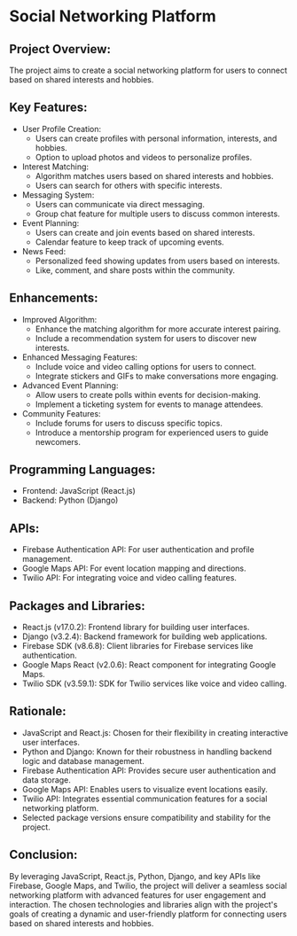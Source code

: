 # Social Networking Platform

## Project Overview:
The project aims to create a social networking platform for users to connect based on shared interests and hobbies.

## Key Features:
- User Profile Creation:
  - Users can create profiles with personal information, interests, and hobbies.
  - Option to upload photos and videos to personalize profiles.
- Interest Matching:
  - Algorithm matches users based on shared interests and hobbies.
  - Users can search for others with specific interests.
- Messaging System:
  - Users can communicate via direct messaging.
  - Group chat feature for multiple users to discuss common interests.
- Event Planning:
  - Users can create and join events based on shared interests.
  - Calendar feature to keep track of upcoming events.
- News Feed:
  - Personalized feed showing updates from users based on interests.
  - Like, comment, and share posts within the community.

## Enhancements:
- Improved Algorithm:
  - Enhance the matching algorithm for more accurate interest pairing.
  - Include a recommendation system for users to discover new interests.
- Enhanced Messaging Features:
  - Include voice and video calling options for users to connect.
  - Integrate stickers and GIFs to make conversations more engaging.
- Advanced Event Planning:
  - Allow users to create polls within events for decision-making.
  - Implement a ticketing system for events to manage attendees.
- Community Features:
  - Include forums for users to discuss specific topics.
  - Introduce a mentorship program for experienced users to guide newcomers.

## Programming Languages:
- Frontend: JavaScript (React.js)
- Backend: Python (Django)

## APIs:
- Firebase Authentication API: For user authentication and profile management.
- Google Maps API: For event location mapping and directions.
- Twilio API: For integrating voice and video calling features.

## Packages and Libraries:
- React.js (v17.0.2): Frontend library for building user interfaces.
- Django (v3.2.4): Backend framework for building web applications.
- Firebase SDK (v8.6.8): Client libraries for Firebase services like authentication.
- Google Maps React (v2.0.6): React component for integrating Google Maps.
- Twilio SDK (v3.59.1): SDK for Twilio services like voice and video calling.

## Rationale:
- JavaScript and React.js: Chosen for their flexibility in creating interactive user interfaces.
- Python and Django: Known for their robustness in handling backend logic and database management.
- Firebase Authentication API: Provides secure user authentication and data storage.
- Google Maps API: Enables users to visualize event locations easily.
- Twilio API: Integrates essential communication features for a social networking platform.
- Selected package versions ensure compatibility and stability for the project.

## Conclusion:
By leveraging JavaScript, React.js, Python, Django, and key APIs like Firebase, Google Maps, and Twilio, the project will deliver a seamless social networking platform with advanced features for user engagement and interaction. The chosen technologies and libraries align with the project's goals of creating a dynamic and user-friendly platform for connecting users based on shared interests and hobbies.
